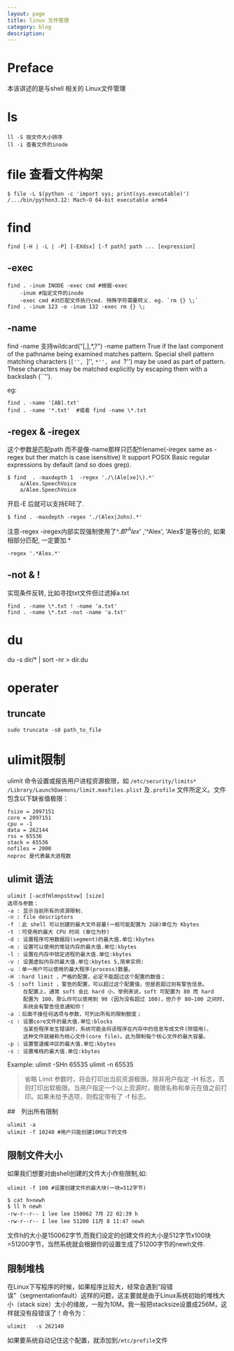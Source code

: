 ```yaml
---
layout: page
title: linux 文件管理
category: blog
description:
---
```

# Preface
本该讲述的是与shell 相关的 Linux文件管理

# ls

	ll -S 按文件大小排序
	ll -i 查看文件的inode

# file 查看文件构架

    $ file -L $(python -c 'import sys; print(sys.executable)')
    /.../bin/python3.12: Mach-O 64-bit executable arm64

# find

	find [-H | -L | -P] [-EXdsx] [-f path] path ... [expression]

## -exec

	find . -inum INODE -exec cmd #根据-exec
		-inum #指定文件的inode
		-exec cmd #对匹配文件执行cmd. 特殊字符需要转义. eg. `rm {} \;`
	find . -inum 123 -o -inum 132 -exec rm {} \;

## -name
find -name 支持wildcard("[,],*,?")
	-name pattern
		 True if the last component of the pathname being examined matches pattern.  Special shell pattern matching characters (``['', ``]'', ``*'', and ``?'') may be used as part of pattern.  These characters may be matched explicitly by escaping them with a backslash (``\'').

eg:

	find . -name '[AB].txt'
	find . -name '*.txt'  #或者 find -name \*.txt

## -regex & -iregex
这个参数是匹配path 而不是像-name那样只匹配filename(-iregex same as -regex but ther match is case isensitive)
It support POSIX Basic regular expressions by default (and so does grep).

	$ find  . -maxdepth 1  -regex './\(Ale[xe]\).*'
		a/Alex.SpeechVoice
		a/Alee.SpeechVoice

开启-E 后就可以支持ERE了.

	$ find . -maxdepth -regex './(Alex|John).*'

注意-regex -iregex内部实现强制使用了^$. 即'^Alex$' ,'^Alex', 'Alex$'是等价的, 如果相部分匹配, 一定要加.*

	-regex '.*Alex.*'


## -not & !
实现条件反转, 比如寻找txt文件但过滤掉a.txt

	find . -name \*.txt ! -name 'a.txt'
	find . -name \*.txt -not -name 'a.txt'

# du
du -s dir/* | sort -nr > dir.du

# operater

## truncate

	sudo truncate -s0 path_to_file


# ulimit限制
ulimit 命令设置或报告用户进程资源极限，如 `/etc/security/limits*` `/Library/LaunchDaemons/limit.maxfiles.plist` 及`.profile` 文件所定义。文件包含以下缺省值极限：

	fsize = 2097151
	core = 2097151
	cpu = -1
	data = 262144
	rss = 65536
	stack = 65536
	nofiles = 2000
    noproc 是代表最大进程数 


## ulimit 语法

	ulimit [-acdfHlmnpsStvw] [size]
	选项与参数：
	-a : 显示当前所有的资源限制.
	-n : file descriptors
	-f ：此 shell 可以创建的最大文件容量(一般可能配置为 2GB)单位为 Kbytes
	-t ：可使用的最大 CPU 时间 (单位为秒)
	-d : 设置程序可用数据段(segment)的最大值.单位:kbytes
	-m : 设置可以使用的常驻内存的最大值.单位:kbytes
	-l : 设置在内存中锁定进程的最大值.单位:kbytes
	-v : 设置虚拟内存的最大值.单位:kbytes 5,简单实例:
	-u ：单一用户可以使用的最大程序(process)数量。
	-H ：hard limit ，严格的配置，必定不能超过这个配置的数值；
	-S ：soft limit ，警告的配置，可以超过这个配置值，但是若超过则有警告信息。
	     在配置上，通常 soft 会比 hard 小，举例来说，soft 可配置为 80 而 hard
	     配置为 100，那么你可以使用到 90 (因为没有超过 100)，但介于 80~100 之间时，
	     系统会有警告信息通知你！
	-a ：后面不接任何选项与参数，可列出所有的限制额度；
	-c : 设置core文件的最大值.单位:blocks
	     当某些程序发生错误时，系统可能会将该程序在内存中的信息写成文件(除错用)，
	     这种文件就被称为核心文件(core file)。此为限制每个核心文件的最大容量。
	-p : 设置管道缓冲区的最大值.单位:kbytes
	-s : 设置堆栈的最大值.单位:kbytes

Example:
    ulimit -SHn 65535
	ulimit -n 65535

> 省略 Limit 参数时，将会打印出当前资源极限。除非用户指定 -H 标志，否则打印出软极限。当用户指定一个以上资源时，极限名称和单元在值之前打印。如果未给予选项，则假定带有了 -f 标志。

##　列出所有限制

	ulimit -a
	ulimit -f 10240 #用户只能创建10M以下的文件

## 限制文件大小
如果我们想要对由shell创建的文件大小作些限制,如:

	ulimit -f 100 #设置创建文件的最大块(一块=512字节)

	$ cat h>newh
	$ ll h newh
	-rw-r--r-- 1 lee lee 150062 7月 22 02:39 h
	-rw-r--r-- 1 lee lee 51200 11月 8 11:47 newh

文件h的大小是150062字节,而我们设定的创建文件的大小是512字节x100块=51200字节，当然系统就会根据你的设置生成了51200字节的newh文件.

## 限制堆栈
在Linux下写程序的时候，如果程序比较大，经常会遇到“段错误”（segmentationfault）这样的问题，这主要就是由于Linux系统初始的堆栈大小（stack size）太小的缘故，一般为10M。我一般把stacksize设置成256M，这样就没有段错误了！命令为：

	ulimit   -s 262140

如果要系统自动记住这个配置，就添加到`/etc/profile`文件
